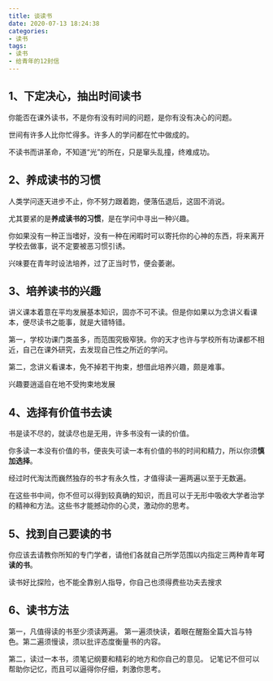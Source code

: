 ```yaml
---
title: 谈读书
date: 2020-07-13 18:24:38
categories:
- 读书
tags:
- 读书
- 给青年的12封信
---
```


## 1、下定决心，抽出时间读书

你能否在课外读书，不是你有没有时间的问题，是你有没有决心的问题。

世间有许多人比你忙得多。许多人的学问都在忙中做成的。

不读书而讲革命，不知道“光”的所在，只是窜头乱撞，终难成功。

## 2、养成读书的习惯

人类学问逐天进步不止，你不努力跟着跑，便落伍退后，这固不消说。

尤其要紧的是**养成读书的习惯**，是在学问中寻出一种兴趣。

你如果没有一种正当嗜好，没有一种在闲暇时可以寄托你的心神的东西，将来离开学校去做事，说不定要被恶习惯引诱。

兴味要在青年时设法培养，过了正当时节，便会萎谢。

## 3、培养读书的兴趣

讲义课本着意在平均发展基本知识，固亦不可不读。但是你如果以为念讲义看课本，便尽读书之能事，就是大错特错。

第一，学校功课门类虽多，而范围究极窄狭。你的天才也许与学校所有功课都不相近，自己在课外研究，去发现自己性之所近的学问。

第二，念讲义看课本，免不掉若干拘束，想借此培养兴趣，颇是难事。

兴趣要逍遥自在地不受拘束地发展

## 4、选择有价值书去读

书是读不尽的，就读尽也是无用，许多书没有一读的价值。

你多读一本没有价值的书，便丧失可读一本有价值的书的时间和精力，所以你须**慎加选择**。

经过时代淘汰而巍然独存的书才有永久性，才值得读一遍两遍以至于无数遍。

在这些书中间，你不但可以得到较真确的知识，而且可以于无形中吸收大学者治学的精神和方法。这些书才能撼动你的心灵，激动你的思考。

## 5、找到自己要读的书

你应该去请教你所知的专门学者，请他们各就自己所学范围以内指定三两种青年**可读的书**。

读书好比探险，也不能全靠别人指导，你自己也须得费些功夫去搜求

## 6、读书方法

第一，凡值得读的书至少须读两遍。
第一遍须快读，着眼在醒豁全篇大旨与特色。第二遍须慢读，须以批评态度衡量书的内容。

第二，读过一本书，须笔记纲要和精彩的地方和你自己的意见。
记笔记不但可以帮助你记忆，而且可以逼得你仔细，刺激你思考。
